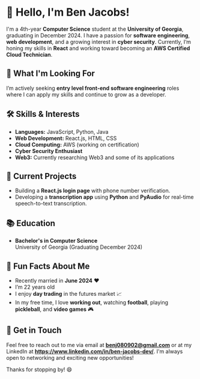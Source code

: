 # 👋 Hello, I'm Ben Jacobs!

I'm a 4th-year **Computer Science** student at the **University of Georgia**, graduating in December 2024. I have a passion for **software engineering**, **web development**, and a growing interest in **cyber security**. Currently, I’m honing my skills in **React** and working toward becoming an **AWS Certified Cloud Technician**.

## 🎯 What I'm Looking For
I’m actively seeking **entry level front-end software engineering** roles where I can apply my skills and continue to grow as a developer.

## 🛠️ Skills & Interests
- **Languages:** JavaScript, Python, Java
- **Web Development:** React.js, HTML, CSS
- **Cloud Computing:** AWS (working on certification)
- **Cyber Security Enthusiast**
- **Web3:** Currently researching Web3 and some of its applications

## 🚀 Current Projects
- Building a **React.js login page** with phone number verification.
- Developing a **transcription app** using **Python** and **PyAudio** for real-time speech-to-text transcription.
  
## 📚 Education
- **Bachelor's in Computer Science**  
  University of Georgia (Graduating December 2024)

## 🎉 Fun Facts About Me
- Recently married in **June 2024** ❤️
- I’m 22 years old
- I enjoy **day trading** in the futures market 📈
- In my free time, I love **working out**, watching **football**, playing **pickleball**, and **video games** 🎮

## 📧 Get in Touch
Feel free to reach out to me via email at **benj080902@gmail.com** or at my LinkedIn at **https://www.linkedin.com/in/ben-jacobs-dev/**. I'm always open to networking and exciting new opportunities!

Thanks for stopping by! 😄


<!---
benj8902/benj8902 is a ✨ special ✨ repository because its `README.md` (this file) appears on your GitHub profile.
You can click the Preview link to take a look at your changes.
--->
